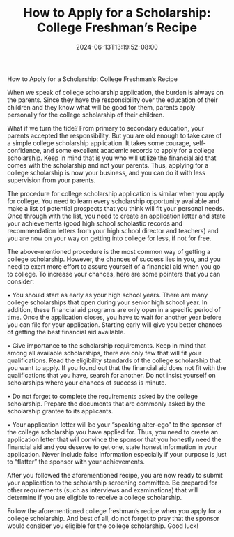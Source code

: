 ﻿---
title: "How to Apply for a Scholarship: College Freshman’s Recipe"
date: 2024-06-13T13:19:52-08:00
description: "College Scholarship Tips for Web Success"
featured_image: "/images/College Scholarship.jpg"
tags: ["College Scholarship"]
---

How to Apply for a Scholarship: College Freshman’s Recipe


When we speak of college scholarship application, the burden is always on the parents. Since they have the responsibility over the education of their children and they know what will be good for them, parents apply personally for the college scholarship of their children. 

What if we turn the tide? From primary to secondary education, your parents accepted the responsibility. But you are old enough to take care of a simple college scholarship application. It takes some courage, self-confidence, and some excellent academic records to apply for a college scholarship. Keep in mind that is you who will utilize the financial aid that comes with the scholarship and not your parents. Thus, applying for a college scholarship is now your business, and you can do it with less supervision from your parents. 

The procedure for college scholarship application is similar when you apply for college. You need to learn every scholarship opportunity available and make a list of potential prospects that you think will fit your personal needs. Once through with the list, you need to create an application letter and state your achievements (good high school scholastic records and recommendation letters from your high school director and teachers) and you are now on your way on getting into college for less, if not for free. 

The above-mentioned procedure is the most common way of getting a college scholarship. However, the chances of success lies in you, and you need to exert more effort to assure yourself of a financial aid when you go to college. To increase your chances, here are some pointers that you can consider:

•	You should start as early as your high school years. There are many college scholarships that open during your senior high school year. In addition, these financial aid programs are only open in a specific period of time. Once the application closes, you have to wait for another year before you can file for your application. Starting early will give you better chances of getting the best financial aid available. 

•	Give importance to the scholarship requirements. Keep in mind that among all available scholarships, there are only few that will fit your qualifications. Read the eligibility standards of the college scholarship that you want to apply. If you found out that the financial aid does not fit with the qualifications that you have, search for another. Do not insist yourself on scholarships where your chances of success is minute.

•	Do not forget to complete the requirements asked by the college scholarship. Prepare the documents that are commonly asked by the scholarship grantee to its applicants. 

•	Your application letter will be your “speaking alter-ego” to the sponsor of the college scholarship you have applied for. Thus, you need to create an application letter that will convince the sponsor that you honestly need the financial aid and you deserve to get one, state honest information in your application. Never include false information especially if your purpose is just to “flatter” the sponsor with your achievements. 

After you followed the aforementioned recipe, you are now ready to submit your application to the scholarship screening committee. Be prepared for other requirements (such as interviews and examinations) that will determine if you are eligible to receive a college scholarship. 

Follow the aforementioned college freshman’s recipe when you apply for a college scholarship.  And best of all, do not forget to pray that the sponsor would consider you eligible for the college scholarship. Good luck!

